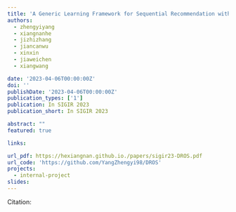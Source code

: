 ```yaml
---
title: 'A Generic Learning Framework for Sequential Recommendation with Distribution Shifts'
authors:
  - zhengyiyang
  - xiangnanhe
  - jizhizhang
  - jiancanwu
  - xinxin
  - jiaweichen
  - xiangwang

date: '2023-04-06T00:00:00Z'
doi: ''
publishDate: '2023-04-06T00:00:00Z'
publication_types: ['1']
publication: In SIGIR 2023 
publication_short: In SIGIR 2023 

abstract: ""
featured: true

links:

url_pdf: https://hexiangnan.github.io./papers/sigir23-DROS.pdf
url_code: 'https://github.com/YangZhengyi98/DROS'
projects:
  - internal-project
slides:
---
```




Citation:
